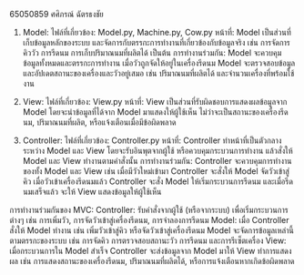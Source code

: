 65050859 ศศิภรณ์ ฉัตรธงชัย

1. Model:
ไฟล์ที่เกี่ยวข้อง: Model.py, Machine.py, Cow.py
หน้าที่:
Model เป็นส่วนที่เก็บข้อมูลหลักของระบบ และจัดการกับตรรกะการทำงานที่เกี่ยวข้องกับข้อมูลจริง เช่น การจัดการคิววัว การรีดนม การเก็บปริมาณนมที่ผลิตได้ เป็นต้น
การทำงานร่วมกัน: Model จะควบคุมข้อมูลทั้งหมดและตรรกะการทำงาน เมื่อวัวถูกจัดให้อยู่ในเครื่องรีดนม Model จะตรวจสอบข้อมูลและอัปเดตสถานะของเครื่องและวัวอยู่เสมอ เช่น ปริมาณนมที่ผลิตได้ และจำนวนเครื่องที่พร้อมใช้งาน

2. View:
ไฟล์ที่เกี่ยวข้อง: View.py
หน้าที่:
View เป็นส่วนที่รับผิดชอบการแสดงผลข้อมูลจาก Model โดยจะนำข้อมูลที่ได้จาก Model มาแสดงให้ผู้ใช้เห็น ไม่ว่าจะเป็นสถานะของเครื่องรีดนม, ปริมาณนมที่ผลิต, หรือแจ้งเตือนเมื่อมีข้อผิดพลาด

3. Controller:
ไฟล์ที่เกี่ยวข้อง: Controller.py
หน้าที่:
Controller ทำหน้าที่เป็นตัวกลางระหว่าง Model และ View โดยจะรับอินพุตจากผู้ใช้ หรือควบคุมกระบวนการทำงาน แล้วสั่งให้ Model และ View ทำงานตามคำสั่งนั้น
การทำงานร่วมกัน:
Controller จะควบคุมการทำงานของทั้ง Model และ View เช่น เมื่อมีวัวใหม่เข้ามา Controller จะสั่งให้ Model จัดวัวเข้าสู่คิว เมื่อวัวเข้าเครื่องรีดนมแล้ว Controller จะสั่ง Model ให้เริ่มกระบวนการรีดนม และเมื่อรีดนมเสร็จแล้ว จะให้ View แสดงข้อมูลให้ผู้ใช้เห็น

การทำงานร่วมกันของ MVC:
Controller: รับคำสั่งจากผู้ใช้ (หรือจากระบบ) เพื่อเริ่มกระบวนการต่างๆ เช่น การเพิ่มวัว, การจัดวัวเข้าสู่เครื่องรีดนม, การจำลองการรีดนม
Model: เมื่อ Controller สั่งให้ Model ทำงาน เช่น เพิ่มวัวเข้าสู่คิว หรือจัดวัวเข้าสู่เครื่องรีดนม Model จะจัดการข้อมูลเหล่านี้ตามตรรกะของระบบ เช่น การจัดคิว การตรวจสอบสถานะวัว การรีดนม และการรีเซ็ตเครื่อง
View: เมื่อกระบวนการใน Model สำเร็จ Controller จะส่งข้อมูลจาก Model มาให้ View ทำการแสดงผล เช่น การแสดงสถานะของเครื่องรีดนม, ปริมาณนมที่ผลิตได้, หรือการแจ้งเตือนหากเกิดข้อผิดพลาด

